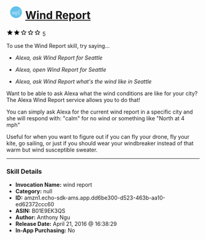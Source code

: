 # &nbsp;<img src="skill_icon" alt="Wind Report icon" width="36"> [Wind Report](http://alexa.amazon.com/#skills/amzn1.echo-sdk-ams.app.dd6be300-d523-463b-aa10-ed62372ccc60)
![2 stars](../../images/ic_star_black_18dp_1x.png)![2 stars](../../images/ic_star_black_18dp_1x.png)![2 stars](../../images/ic_star_border_black_18dp_1x.png)![2 stars](../../images/ic_star_border_black_18dp_1x.png)![2 stars](../../images/ic_star_border_black_18dp_1x.png) 5

To use the Wind Report skill, try saying...

* *Alexa, ask Wind Report for Seattle*

* *Alexa, open Wind Report for Seattle*

* *Alexa, ask Wind Report what's the wind like in Seattle*

Want to be able to ask Alexa what the wind conditions are like for your city? The Alexa Wind Report service allows you to do that!

You can simply ask Alexa for the current wind report in a specific city and she will respond with:
"calm" for no wind or something like "North at 4 mph"

Useful for when you want to figure out if you can fly your drone, fly your kite, go sailing, or just if you should wear your windbreaker instead of that warm but wind susceptible sweater.

***

### Skill Details

* **Invocation Name:** wind report
* **Category:** null
* **ID:** amzn1.echo-sdk-ams.app.dd6be300-d523-463b-aa10-ed62372ccc60
* **ASIN:** B01E9EK3QS
* **Author:** Anthony Ngu
* **Release Date:** April 21, 2016 @ 16:38:29
* **In-App Purchasing:** No
